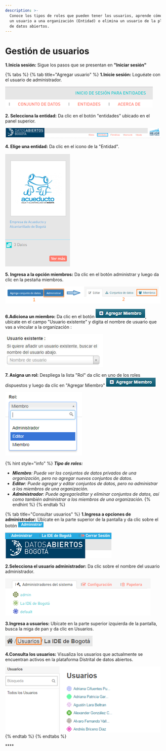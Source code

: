 ```yaml
---
description: >-
  Conoce los tipos de roles que pueden tener los usuarios, aprende cómo asignar
  un usuario a una organización (Entidad) o elimina un usuario de la plataforma
  de datos abiertos.
---
```


# Gestión de usuarios

**1.Inicia sesión:** Sigue los pasos que se presentan en **"Iniciar sesión"**

{% tabs %}
{% tab title="Agregar usuario" %}
**1.Inicie sesión:** Loguéate con el usuario de administrador.

![](../.gitbook/assets/image%20%28218%29.png)

**2. Selecciona la entidad:** Da clic en el botón "entidades" ubicado en el panel superior.

![](../.gitbook/assets/image%20%28182%29.png)

**4. Elige una entidad:** Da clic en el icono de la "Entidad".

![](../.gitbook/assets/image%20%2818%29.png)

**5. Ingresa a la opción miembros:** Da clic en el botón administrar y luego da clic en la pestaña miembros. 

![](../.gitbook/assets/image%20%2817%29.png)

**6.Adiciona un miembro:**  Da clic en el botón ![](../.gitbook/assets/agregar-miembro.png), ubícate en el campo "Usuario existente" y digita el nombre de usuario que vas a vincular a la organización :

![](../.gitbook/assets/image%20%2889%29.png)

**7. Asigna un rol:** Despliega la lista "Rol" da clic en uno de los roles dispuestos y luego da clic en "Agregar Miembro" ![](../.gitbook/assets/agregar-miembro%20%281%29.png) 

![](../.gitbook/assets/image%20%28164%29.png)

{% hint style="info" %}
_**Tipo de roles:**_

* _**Miembro**: Puede ver los conjuntos de datos privados de una organización, pero no agregar nuevos conjuntos de datos._
* _**Editor**:  Puede agregar y editar conjuntos de datos, pero no administrar a los miembros de una organización._
* _**Administrador**:  Puede agregar/editar y eliminar conjuntos de datos, así como también administrar a los miembros de una organización._
{% endhint %}
{% endtab %}

{% tab title="Consultar usuarios" %}
**1.Ingresa a opciones de administrador:** Ubícate en la parte superior de la pantalla y da clic sobre el botón ![](../.gitbook/assets/administrar.PNG) 

![](../.gitbook/assets/image%20%28179%29.png)

**2.Selecciona el usuario administrador:** Da clic sobre el nombre del usuario administrador.

![](../.gitbook/assets/image%20%28116%29.png)

**3.Ingresa a usuarios:** Ubícate en la parte superior izquierda de la pantalla, busca la miga de pan y da clic en Usuarios.

![](../.gitbook/assets/image%20%2815%29.png)

**4.Consulta los usuarios:** Visualiza los usuarios que actualmente se encuentran activos en la plataforma Distrital de datos abiertos.

![](../.gitbook/assets/image%20%28196%29.png)
{% endtab %}
{% endtabs %}

\*\*\*\*

